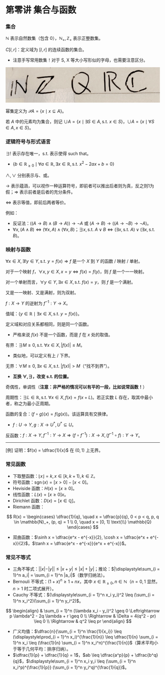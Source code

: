 # 第零讲 集合与函数

### 集合

$\mathbb{N}$ 表示自然数集（包含 $0$），$\mathbb{N}_+, \mathbb{Z}_+$ 表示正整数集。

$C[l, r]$：定义域为 $[l, r]$ 的连续函数的集合。

- 注意手写常用数集！对于 S, X 等大小写形似的字母，也需要注意区分。

![](pictures/0-1.jpg)

幂集定义为 $\mathcal{P} A = \{x \mid x \subseteq A\}$。

若 $A$ 中的元素均为集合，则记 $\cup A = \{x \mid \exists S \in A, \text{s.t. } x \in S\}$，$\cup A = \{x \mid \forall S \in A, x \in S\}$。

### 逻辑符号与形式语言

$\exists !$ 表示存在唯一，$\text{s.t.}$ 表示使得 such that。

- $\{b \in \mathbb{R}_{\geq 0} \mid \forall a \in \mathbb{R}, \exists x \in \mathbb{R}, \text{s.t. } x^2 - 2ax + b = 0\}$

$\land, \lor$ 分别表示与、或。

$\to$ 表示蕴涵，可以视作一种运算符号，即前者可以推出后者则为真，反之则1为假；$\Rightarrow$ 表示前者是后者的充分条件。

$\Leftrightarrow$ 表示等值，即前后两者等价。

例如：

- 反证法：$((A \to B) \land (B \to A)) \to \neg A$ 或 $(A \to B) \to ((A \to \neg B) \to \neg A)$。
- $\forall x, (A \land B) \Leftrightarrow (\forall x, A) \land (\forall x, B)$；$\exists x, \text{s.t. } A \lor B \Leftrightarrow (\exists x, \text{s.t. } A) \lor (\exists x, \text{s.t. } B)$。

### 映射与函数

$\forall x \in X, \exists ! y \in Y, \text{s.t. } y = f(x) \Rightarrow f$ 是一个 $X$ 到 $Y$ 的函数 / 映射 / 单射。

对于一个映射 $f$，$\forall x, y \in X, x = y \Leftrightarrow f(x) = f(y)$，则 $f$ 是一个一一映射。

对一个单射而言，$\forall y \in Y, \exists x \in X, \text{s.t. } f(x) = y$，则 $f$ 是一个满射。

又是一一映射、又是满射，则为双射。

$f : X \to Y$ 的逆射为 $f^{-1} : Y \to X$。

值域：$\{y \in \mathbb{R} \mid \exists x \in X, \text{s.t. } y = f(x)\}$。

定义域和对应关系都相同，则是同一个函数。

- 严格来说 $f(x)$ 不是一个函数，而是 $f$ 在 $x$ 处的取值。

有界：$\exists M \geq 0, \text{s.t. } \forall x \in X, |f(x)| \leq M$。

- 类似地，可以定义有上 / 下界。

无界：$\forall M \geq 0, \exists x \in X, \text{s.t. } |f(x)| > M$（“找不到界”）。

- **互换 $\forall, \exists$，改变 $\text{s.t.}$ 的位置。**

奇偶性，单调性（**注意：非严格的情况可以有平的一段，比如说常函数！**）

周期性：$\exists L \in \mathbb{R}, \text{s.t. } \forall x \in X, f(x) = f(x + L)$。若正实数 $L$ 存在，取其中最小者，称之为最小正周期。

函数的复合：$(f \circ g)(x) = f(g(x))$。该运算具有交换律。

- $f : U \to Y, g: X \to U^*, U^* \subseteq U$。

反函数：$f : X \to Y, f^{-1} : Y \to X \Rightarrow (f \circ f^{-1}) : X \to X, (f^{-1} \circ f) : Y \to Y$。

------

[例] 证明：$f(x) = \dfrac{1}{x}$ 在 $(0, 1)$ 上无界。

### 常见函数

- 下取整函数：$\lfloor x \rfloor = k, x \in [k, k + 1), k \in \mathbb{Z}$。
- 符号函数：$\operatorname{sgn}(x) = [x > 0] - [x < 0]$。
- Heviside 函数：$H(x) = [x \geq 0]$。
- 线性函数：$L(x) = [x \geq 0] x$。
- Dirichlet 函数：$D(x) = [x \in \mathbb{Q}]$。
- Riemann 函数：

$$
R(x) = \begin{cases}
\dfrac{1}{q}, \quad x = \dfrac{p}{q}, 0 < p < q, p, q \in \mathbb{N}_+, (p, q) = 1 \\
0, \quad x = [0, 1] \text{\\} \mathbb{Q}
\end{cases}
$$

- 双曲函数：$\sinh x = \dfrac{e^x - e^{-x}}{2}, \cosh x = \dfrac{e^x + e^{-x}}{2}$，$\tanh x = \dfrac{e^x - e^{-x}}{e^x + e^{-x}}$。

### 常见不等式

- 三角不等式：$||x| - |y|| \leq |x + y| \leq |x| + |y|$；推论：$|\displaystyle\sum_{i = 1}^n a_i| = \sum_{i = 1}^n |a_i|$（数学归纳法）。
- Bernouli 不等式：$(1 + x)^n \geq 1 + nx$，其中 $x \in \mathbb{R}_{\geq 0}, n \in \mathbb{N}$（$n = 0, 1$ 显然，$n > 1$ 时二项式展开）。
- Cauchy 不等式：$(\displaystyle\sum_{i = 1}^n x_i y_i)^2 \leq (\sum_{i = 1}^n x_i^2)(\sum_{i = 1}^n y_i^2)$。

$$
\begin{align}
& \sum_{i = 1}^n (\lambda x_i - y_i)^2 \geq 0 \Leftrightarrow p \lambda^2 - 2q \lambda + r \geq 0 \\
\Rightarrow & \Delta = 4(q^2 - pr) \leq 0 \\
\Rightarrow & q^2 \leq pr
\end{align}
$$

- 广义均值：$\dfrac{n}{\sum_{i = 1}^n \frac{1}{x_i}} \leq (\displaystyle\prod_{i = 1}^n x_i)^{\frac{1}{n}} \leq \dfrac{1}{n} \sum_{i = 1}^n x_i \leq (\frac{1}{n} \sum_{i = 1}^n x_i^n)^{\frac{1}{n}}$（算术平均小于等于几何平均：排序归纳）。
- $\dfrac{1}{p} + \dfrac{1}{q} = 1$，$ab \leq \dfrac{a^p}{p} + \dfrac{b^q}{q}$，$\displaystyle\sum_{i = 1}^n x_i y_i \leq (\sum_{i = 1}^n x_i^p)^{\frac{1}{p}} (\sum_{i = 1}^n y_i^q)^{\frac{1}{q}}$。
